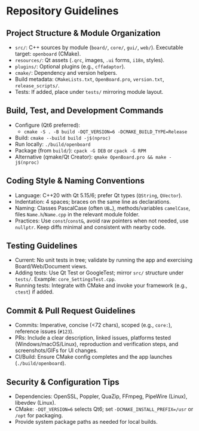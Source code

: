 # Repository Guidelines

## Project Structure & Module Organization
- `src/`: C++ sources by module (`board/`, `core/`, `gui/`, `web/`). Executable target: `openboard` (CMake).
- `resources/`: Qt assets (`.qrc`, images, `.ui` forms, `i18n`, styles).
- `plugins/`: Optional plugins (e.g., `cffadaptor`).
- `cmake/`: Dependency and version helpers.
- Build metadata: `CMakeLists.txt`, `OpenBoard.pro`, `version.txt`, `release_scripts/`.
- Tests: If added, place under `tests/` mirroring module layout.

## Build, Test, and Development Commands
- Configure (Qt6 preferred):
  - `cmake -S . -B build -DQT_VERSION=6 -DCMAKE_BUILD_TYPE=Release`
- Build: `cmake --build build -j$(nproc)`
- Run locally: `./build/openboard`
- Package (from `build/`): `cpack -G DEB` or `cpack -G RPM`
- Alternative (qmake/Qt Creator): `qmake OpenBoard.pro && make -j$(nproc)`

## Coding Style & Naming Conventions
- Language: C++20 with Qt 5.15/6; prefer Qt types (`QString`, `QVector`).
- Indentation: 4 spaces; braces on the same line as declarations.
- Naming: Classes PascalCase (often `UB…`), methods/variables `camelCase`, files `Name.h`/`Name.cpp` in the relevant module folder.
- Practices: Use `const`/`const&`, avoid raw pointers when not needed, use `nullptr`. Keep diffs minimal and consistent with nearby code.

## Testing Guidelines
- Current: No unit tests in tree; validate by running the app and exercising Board/Web/Document views.
- Adding tests: Use Qt Test or GoogleTest; mirror `src/` structure under `tests/`. Example: `core_SettingsTest.cpp`.
- Running tests: Integrate with CMake and invoke your framework (e.g., `ctest`) if added.

## Commit & Pull Request Guidelines
- Commits: Imperative, concise (<72 chars), scoped (e.g., `core:`), reference issues (`#123`).
- PRs: Include a clear description, linked issues, platforms tested (Windows/macOS/Linux), reproduction and verification steps, and screenshots/GIFs for UI changes.
- CI/Build: Ensure CMake config completes and the app launches (`./build/openboard`).

## Security & Configuration Tips
- Dependencies: OpenSSL, Poppler, QuaZip, FFmpeg, PipeWire (Linux), libevdev (Linux).
- CMake: `-DQT_VERSION=6` selects Qt6; set `-DCMAKE_INSTALL_PREFIX=/usr` or `/opt` for packaging.
- Provide system package paths as needed for local builds.

